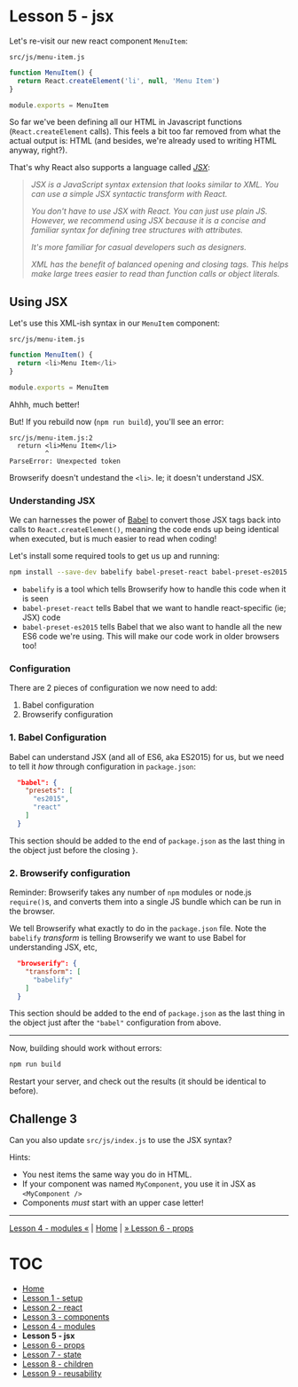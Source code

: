 # Lesson 5 - jsx

Let's re-visit our new react component `MenuItem`:

`src/js/menu-item.js`
```javascript
function MenuItem() {
  return React.createElement('li', null, 'Menu Item')
}

module.exports = MenuItem
```

So far we've been defining all our HTML in Javascript functions
(`React.createElement` calls). This feels a bit too far removed from what the
actual output is: HTML (and besides, we're already used to writing HTML anyway,
right?).

That's why React also supports a language called
[*JSX*](https://facebook.github.io/react/docs/jsx-in-depth.html):

> *JSX is a JavaScript syntax extension that looks similar to XML. You can use a
> simple JSX syntactic transform with React.*
>
> *You don't have to use JSX with React. You can just use plain JS. However, we
> recommend using JSX because it is a concise and familiar syntax for defining
> tree structures with attributes.*
> 
> *It's more familiar for casual developers such as designers.*
> 
> *XML has the benefit of balanced opening and closing tags. This helps make
> large trees easier to read than function calls or object literals.*

## Using JSX

Let's use this XML-ish syntax in our `MenuItem` component:

`src/js/menu-item.js`
```javascript
function MenuItem() {
  return <li>Menu Item</li>
}

module.exports = MenuItem
```

Ahhh, much better!

But! If you rebuild now (`npm run build`), you'll see an error:

```
src/js/menu-item.js:2
  return <li>Menu Item</li>
         ^
ParseError: Unexpected token
```

Browserify doesn't undestand the `<li>`. Ie; it doesn't understand JSX.

### Understanding JSX

We can harnesses the power of [Babel](https://babeljs.io/) to convert those JSX
tags back into calls to `React.createElement()`, meaning the code ends up being
identical when executed, but is much easier to read when coding!

Let's install some required tools to get us up and running:

```bash
npm install --save-dev babelify babel-preset-react babel-preset-es2015
```

- `babelify` is a tool which tells Browserify how to handle this code when it
  is seen
- `babel-preset-react` tells Babel that we want to handle react-specific (ie;
  JSX) code
- `babel-preset-es2015` tells Babel that we also want to handle all the new ES6
  code we're using. This will make our code work in older browsers too!

### Configuration

There are 2 pieces of configuration we now need to add:

1. Babel configuration
2. Browserify configuration

### 1. Babel Configuration

Babel can understand JSX (and all of ES6, aka ES2015) for us, but we need to
tell it _how_ through configuration in `package.json`:

```json
  "babel": {
    "presets": [
      "es2015",
      "react"
    ]
  }
```

This section should be added to the end of `package.json` as the last thing in
the object just before the closing `}`.

### 2. Browserify configuration

Reminder: Browserify takes any number of `npm` modules or node.js `require()`s,
and converts them into a single JS bundle which can be run in the browser.

We tell Browserify what exactly to do in the `package.json` file. Note the
`babelify` _transform_ is telling Browserify we want to use Babel for
understanding JSX, etc, 

```json
  "browserify": {
    "transform": [
      "babelify"
    ]
  }
```

This section should be added to the end of `package.json` as the last thing in
the object just after the `"babel"` configuration from above.

---

Now, building should work without errors:

```bash
npm run build
```

Restart your server, and check out the results (it should be identical to
before).

## Challenge 3

Can you also update `src/js/index.js` to use the JSX syntax?

Hints:

* You nest items the same way you do in HTML.
* If your component was named `MyComponent`, you use it in JSX as
  `<MyComponent />`
* Components *must* start with an upper case letter!

---

[Lesson 4 - modules «](lesson_4.md) | [Home](README.md) | [» Lesson 6 - props](lesson_6.md)

# TOC

* [Home](README.md)
* [Lesson 1 - setup](lesson_1.md)
* [Lesson 2 - react](lesson_2.md)
* [Lesson 3 - components](lesson_3.md)
* [Lesson 4 - modules](lesson_4.md)
* **Lesson 5 - jsx**
* [Lesson 6 - props](lesson_6.md)
* [Lesson 7 - state](lesson_7.md)
* [Lesson 8 - children](lesson_8.md)
* [Lesson 9 - reusability](lesson_9.md)
